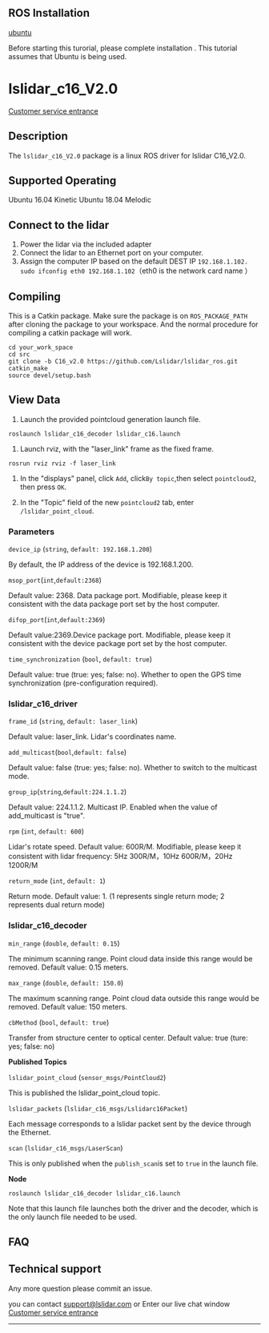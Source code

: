 ROS Installation
-----

[ubuntu](http://wiki.ros.org/Installation/Ubuntu)

Before starting this turorial, please complete installation . This tutorial assumes that Ubuntu is being used.

# lslidar_c16_V2.0
[Customer service entrance](https://1893520.s5.udesk.cn/im_client/?web_plugin_id=502)
## Description

The `lslidar_c16_V2.0` package is a linux ROS driver for lslidar C16_V2.0.

Supported Operating
----

Ubuntu 16.04 Kinetic
Ubuntu 18.04 Melodic

## Connect to the lidar

1. Power the lidar via the included adapter
2. Connect the lidar to an Ethernet port on your computer.
3. Assign the computer IP based on the default DEST IP `192.168.1.102.` <br>`sudo ifconfig eth0 192.168.1.102`（eth0 is the network card name ）<br>

## Compiling

This is a Catkin package. Make sure the package is on `ROS_PACKAGE_PATH`  after cloning the package to your workspace. And the normal procedure for compiling a catkin package will work.

```
cd your_work_space
cd src
git clone -b C16_v2.0 https://github.com/Lslidar/lslidar_ros.git
catkin_make
source devel/setup.bash
```

## View Data

1. Launch the provided pointcloud generation launch file.

```
roslaunch lslidar_c16_decoder lslidar_c16.launch
```

1. Launch rviz, with the "laser_link" frame as the fixed frame.

```
rosrun rviz rviz -f laser_link
```

1. In the "displays" panel, click `Add`, click`By topic`,then select `pointcloud2`, then press `OK`.

2. In the "Topic" field of the new `pointcloud2` tab, enter `/lslidar_point_cloud`.

### **Parameters**

`device_ip` (`string`, `default: 192.168.1.200`)

By default, the IP address of the device is 192.168.1.200.

`msop_port`(`int`,`default:2368`)

Default value: 2368. Data package port. Modifiable, please keep it consistent with the data package port set by the host computer. 

`difop_port`(`int`,`default:2369`)

Default value:2369.Device package port. Modifiable, please keep it consistent with the device package port set by the host computer. 

`time_synchronization` (`bool`, `default: true`)

Default value: true (true: yes; false: no). Whether to open the GPS time synchronization (pre-configuration required). 


### lslidar_c16_driver

`frame_id` (`string`, `default: laser_link`)

Default value: laser_link. Lidar's coordinates name.

`add_multicast`(`bool`,`default: false`)

Default value: false (true: yes; false: no). Whether to switch to the multicast mode. 

`group_ip`(`string`,`default:224.1.1.2`)

Default value: 224.1.1.2. Multicast IP. Enabled when the value of add_multicast is "true".

`rpm` (`int`, `default: 600`)

Lidar's rotate speed. Default value: 600R/M. Modifiable, please keep it consistent with lidar frequency: 5Hz 300R/M，10Hz 600R/M，20Hz 1200R/M

`return_mode` (`int`, `default: 1`)

Return mode. Default value: 1. (1 represents single return mode; 2 represents dual return mode)


### lslidar_c16_decoder

`min_range` (`double`, `default: 0.15`)

The minimum scanning range. Point cloud data inside this range would be removed. Default value: 0.15 meters.

`max_range` (`double`, `default: 150.0`)

The maximum scanning range. Point cloud data outside this range would be removed. Default value: 150 meters.

`cbMethod` (`bool`, `default: true`)

Transfer from structure center to optical center. Default value: true (ture: yes; false: no)

**Published Topics**

`lslidar_point_cloud` (`sensor_msgs/PointCloud2`)

This is published the lslidar_point_cloud topic.

`lslidar_packets` (`lslidar_c16_msgs/Lslidarc16Packet`)

Each message corresponds to a lslidar packet sent by the device through the Ethernet.

`scan` (`lslidar_c16_msgs/LaserScan`)

This is only published when the `publish_scan`is set to `true` in the launch file.

**Node**

```
roslaunch lslidar_c16_decoder lslidar_c16.launch
```

Note that this launch file launches both the driver and the decoder, which is the only launch file needed to be used.


## FAQ

## Technical support

Any more question please commit an issue.

you can contact support@lslidar.com
or Enter our live chat window
[Customer service entrance](https://1893520.s5.udesk.cn/im_client/?web_plugin_id=502)





****
